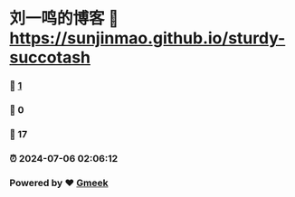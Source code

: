 # 刘一鸣的博客 :link: https://sunjinmao.github.io/sturdy-succotash 
### :page_facing_up: [1](https://sunjinmao.github.io/sturdy-succotash/tag.html) 
### :speech_balloon: 0 
### :hibiscus: 17 
### :alarm_clock: 2024-07-06 02:06:12 
### Powered by :heart: [Gmeek](https://github.com/Meekdai/Gmeek)
